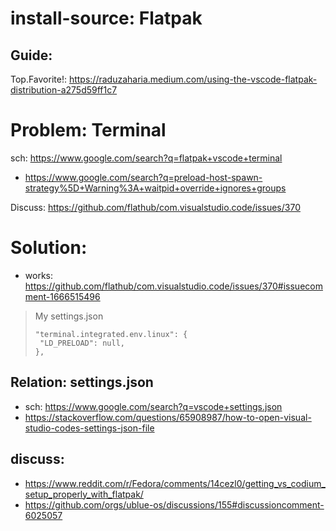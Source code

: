 # install-source: Flatpak
##  Guide:
Top.Favorite!: https://raduzaharia.medium.com/using-the-vscode-flatpak-distribution-a275d59ff1c7

# Problem: Terminal
sch: https://www.google.com/search?q=flatpak+vscode+terminal
- https://www.google.com/search?q=preload-host-spawn-strategy%5D+Warning%3A+waitpid+override+ignores+groups

Discuss: https://github.com/flathub/com.visualstudio.code/issues/370

# Solution:
- works: https://github.com/flathub/com.visualstudio.code/issues/370#issuecomment-1666515496

>My settings.json
>```
>"terminal.integrated.env.linux": {
>  "LD_PRELOAD": null,
>},
>```

## Relation: settings.json
- sch: https://www.google.com/search?q=vscode+settings.json
- https://stackoverflow.com/questions/65908987/how-to-open-visual-studio-codes-settings-json-file

## discuss:
- https://www.reddit.com/r/Fedora/comments/14cezl0/getting_vs_codium_setup_properly_with_flatpak/
- https://github.com/orgs/ublue-os/discussions/155#discussioncomment-6025057
